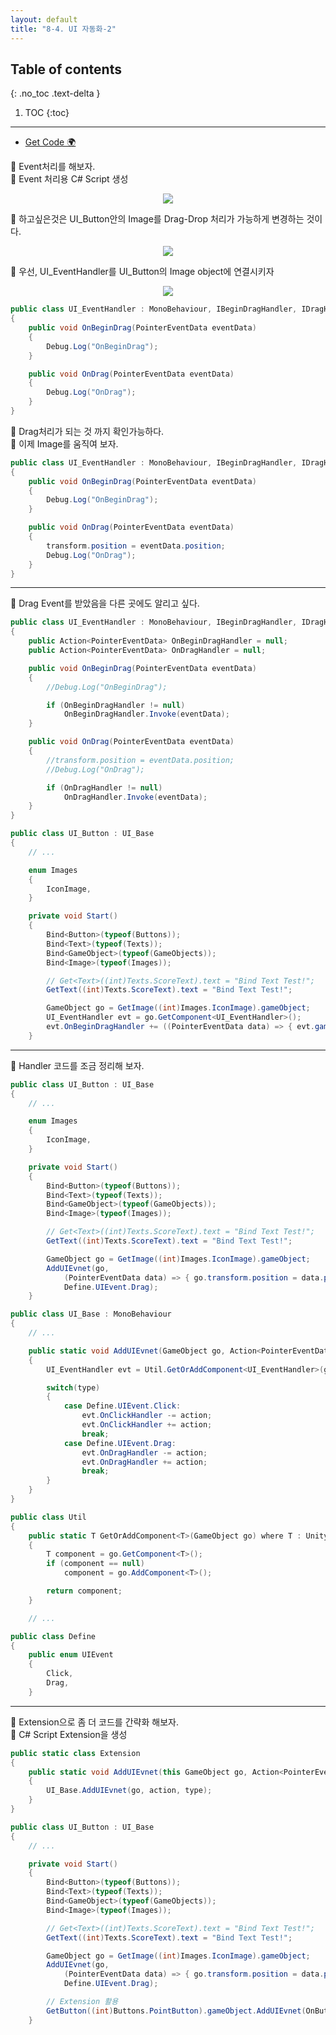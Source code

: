 ```yaml
---
layout: default
title: "8-4. UI 자동화-2"
---
```


## Table of contents
{: .no_toc .text-delta }

1. TOC
{:toc}

---

* [Get Code 🌍](https://github.com/EasyCoding-7/unity_tutorials/tree/8.4)

🐳 Event처리를 해보자.<br>
🐳 Event 처리용 C# Script 생성

<p align="center">
  <img src="https://taehyungs-programming-blog.github.io/blog/assets/images/csharp/unity/unity-8-4-1.png"/>
</p>

🐳 하고싶은것은 UI_Button안의 Image를 Drag-Drop 처리가 가능하게 변경하는 것이다.

<p align="center">
  <img src="https://taehyungs-programming-blog.github.io/blog/assets/images/csharp/unity/unity-8-4-2.png"/>
</p>

🐳 우선, UI_EventHandler를 UI_Button의 Image object에 연결시키자

<p align="center">
  <img src="https://taehyungs-programming-blog.github.io/blog/assets/images/csharp/unity/unity-8-4-3.png"/>
</p>

```csharp
public class UI_EventHandler : MonoBehaviour, IBeginDragHandler, IDragHandler
{
    public void OnBeginDrag(PointerEventData eventData)
    {
        Debug.Log("OnBeginDrag");
    }

    public void OnDrag(PointerEventData eventData)
    {
        Debug.Log("OnDrag");
    }
}
```

🐳 Drag처리가 되는 것 까지 확인가능하다.<br>
🐳 이제 Image를 움직여 보자.

```csharp
public class UI_EventHandler : MonoBehaviour, IBeginDragHandler, IDragHandler
{
    public void OnBeginDrag(PointerEventData eventData)
    {
        Debug.Log("OnBeginDrag");
    }

    public void OnDrag(PointerEventData eventData)
    {
        transform.position = eventData.position;
        Debug.Log("OnDrag");
    }
}
```

---

🐳 Drag Event를 받았음을 다른 곳에도 알리고 싶다.

```csharp
public class UI_EventHandler : MonoBehaviour, IBeginDragHandler, IDragHandler
{
    public Action<PointerEventData> OnBeginDragHandler = null;
    public Action<PointerEventData> OnDragHandler = null;

    public void OnBeginDrag(PointerEventData eventData)
    {
        //Debug.Log("OnBeginDrag");

        if (OnBeginDragHandler != null)
            OnBeginDragHandler.Invoke(eventData);
    }

    public void OnDrag(PointerEventData eventData)
    {
        //transform.position = eventData.position;
        //Debug.Log("OnDrag");

        if (OnDragHandler != null)
            OnDragHandler.Invoke(eventData);
    }
}
```

```csharp
public class UI_Button : UI_Base
{
    // ...

    enum Images
    {
        IconImage,
    }

    private void Start()
    {
        Bind<Button>(typeof(Buttons));
        Bind<Text>(typeof(Texts));
        Bind<GameObject>(typeof(GameObjects));
        Bind<Image>(typeof(Images));

        // Get<Text>((int)Texts.ScoreText).text = "Bind Text Test!";
        GetText((int)Texts.ScoreText).text = "Bind Text Test!";

        GameObject go = GetImage((int)Images.IconImage).gameObject;
        UI_EventHandler evt = go.GetComponent<UI_EventHandler>();
        evt.OnBeginDragHandler += ((PointerEventData data) => { evt.gameObject.transform.position = data.position; });
    }
```

---

🐳 Handler 코드를 조금 정리해 보자.

```csharp
public class UI_Button : UI_Base
{
    // ...

    enum Images
    {
        IconImage,
    }

    private void Start()
    {
        Bind<Button>(typeof(Buttons));
        Bind<Text>(typeof(Texts));
        Bind<GameObject>(typeof(GameObjects));
        Bind<Image>(typeof(Images));

        // Get<Text>((int)Texts.ScoreText).text = "Bind Text Test!";
        GetText((int)Texts.ScoreText).text = "Bind Text Test!";

        GameObject go = GetImage((int)Images.IconImage).gameObject;
        AddUIEvnet(go,
            (PointerEventData data) => { go.transform.position = data.position; },
            Define.UIEvent.Drag);
    }
```

```csharp
public class UI_Base : MonoBehaviour
{
    // ...

    public static void AddUIEvnet(GameObject go, Action<PointerEventData> action, Define.UIEvent type = Define.UIEvent.Click)
    {
        UI_EventHandler evt = Util.GetOrAddComponent<UI_EventHandler>(go);

        switch(type)
        {
            case Define.UIEvent.Click:
                evt.OnClickHandler -= action;
                evt.OnClickHandler += action;
                break;
            case Define.UIEvent.Drag:
                evt.OnDragHandler -= action;
                evt.OnDragHandler += action;
                break;
        }
    }
}

```

```csharp
public class Util
{
    public static T GetOrAddComponent<T>(GameObject go) where T : UnityEngine.Component
    {
        T component = go.GetComponent<T>();
        if (component == null)
            component = go.AddComponent<T>();

        return component;
    }

    // ...
```

```csharp
public class Define
{
    public enum UIEvent
    {
        Click,
        Drag,
    }
```

---

🐳 Extension으로 좀 더 코드를 간략화 해보자.<br>
🐳 C# Script Extension을 생성

```csharp
public static class Extension
{
    public static void AddUIEvnet(this GameObject go, Action<PointerEventData> action, Define.UIEvent type = Define.UIEvent.Click)
    {
        UI_Base.AddUIEvnet(go, action, type);
    }
}
```

```csharp
public class UI_Button : UI_Base
{
    // ...

    private void Start()
    {
        Bind<Button>(typeof(Buttons));
        Bind<Text>(typeof(Texts));
        Bind<GameObject>(typeof(GameObjects));
        Bind<Image>(typeof(Images));

        // Get<Text>((int)Texts.ScoreText).text = "Bind Text Test!";
        GetText((int)Texts.ScoreText).text = "Bind Text Test!";

        GameObject go = GetImage((int)Images.IconImage).gameObject;
        AddUIEvnet(go,
            (PointerEventData data) => { go.transform.position = data.position; },
            Define.UIEvent.Drag);

        // Extension 활용
        GetButton((int)Buttons.PointButton).gameObject.AddUIEvnet(OnButtonClicked);
    }
```


